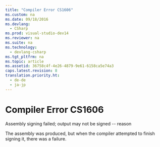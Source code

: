 ```yaml
---
title: "Compiler Error CS1606"
ms.custom: na
ms.date: 09/18/2016
ms.devlang: 
  - CSharp
ms.prod: visual-studio-dev14
ms.reviewer: na
ms.suite: na
ms.technology: 
  - devlang-csharp
ms.tgt_pltfrm: na
ms.topic: article
ms.assetid: 36758c4f-4e26-4879-9e61-6158ca5e74a3
caps.latest.revision: 8
translation.priority.ht: 
  - de-de
  - ja-jp
---
```

# Compiler Error CS1606
Assembly signing failed; output may not be signed -- reason  
  
 The assembly was produced, but when the compiler attempted to finish signing it, there was a failure.